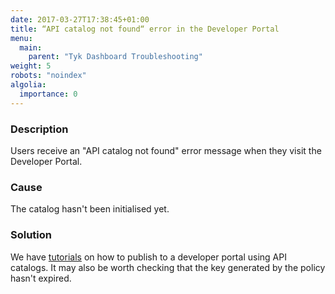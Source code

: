 ```yaml
---
date: 2017-03-27T17:38:45+01:00
title: “API catalog not found“ error in the Developer Portal
menu:
  main:
    parent: "Tyk Dashboard Troubleshooting"
weight: 5
robots: "noindex"
algolia:
  importance: 0
---
```


### Description

Users receive an "API catalog not found" error message when they visit the Developer Portal.

### Cause

The catalog hasn't been initialised yet.

### Solution

We have [tutorials](https://tyk.io/docs/tyk-developer-portal/tutorials/) on how to publish to a developer portal using API catalogs. It may also be worth checking that the key generated by the policy hasn't expired.